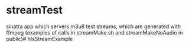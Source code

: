 streamTest
===
sinatra app which servers m3u8 test streams, which are generated with ffmpeg (examples of calls in streamMake.sh and streamMakeNoAudio in public)# hlsStreamExample
